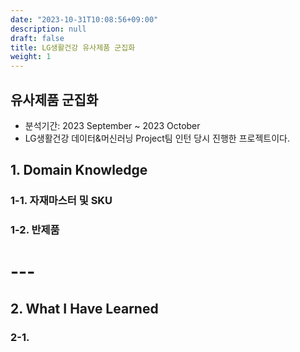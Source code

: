 ```yaml
---
date: "2023-10-31T10:08:56+09:00"
description: null
draft: false
title: LG생활건강 유사제품 군집화
weight: 1
---
```


## 유사제품 군집화
- 분석기간: 2023 September ~ 2023 October
- LG생활건강 데이터&머신러닝 Project팀 인턴 당시 진행한 프로젝트이다.

## 1. Domain Knowledge
### 1-1. 자재마스터 및 SKU

### 1-2. 반제품

# ---

## 2. What I Have Learned

### 2-1. 